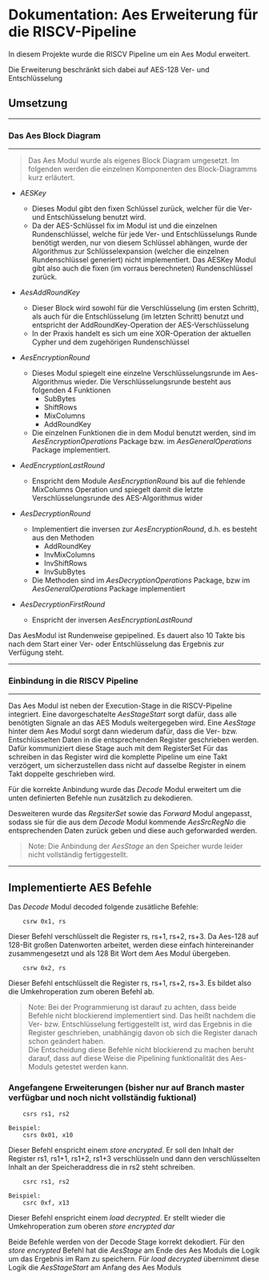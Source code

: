 # Dokumentation: Aes Erweiterung für die RISCV-Pipeline

In diesem Projekte wurde die RISCV Pipeline um ein Aes Modul erweitert.

Die Erweiterung beschränkt sich dabei auf AES-128 Ver- und Entschlüsselung
## Umsetzung

---
### Das Aes Block Diagram

---

>Das Aes Modul wurde als eigenes Block Diagram umgesetzt. Im folgenden werden die einzelnen Komponenten des Block-Diagramms kurz erläutert.

- *AESKey*
    - Dieses Modul gibt den fixen Schlüssel zurück, welcher für die Ver- und Entschlüsselung benutzt wird. 
    - Da der AES-Schlüssel fix im Modul ist und die einzelnen Rundenschlüssel, welche für jede Ver- und Entschlüsselungs Runde benötigt werden, nur von diesem Schlüssel abhängen, wurde der Algorithmus zur Schlüsselexpansion (welcher die einzelnen Rundenschlüssel generiert) nicht implementiert. Das AESKey Modul gibt also auch die fixen (im vorraus berechneten) Rundenschlüssel zurück.

- *AesAddRoundKey*
    - Dieser Block wird sowohl für die Verschlüsselung (im ersten Schritt), als auch für die Entschlüsselung (im letzten Schritt) benutzt und entspricht der  AddRoundKey-Operation der AES-Verschlüsselung
    - In der Praxis handelt es sich um eine XOR-Operation der aktuellen Cypher und dem zugehörigen Rundenschlüssel

- *AesEncryptionRound*
    - Dieses Modul spiegelt eine einzelne Verschlüsselungsrunde im Aes-Algorithmus wieder. Die Verschlüsselungsrunde besteht aus folgenden 4 Funktionen
        - SubBytes 
        - ShiftRows
        - MixColumns
        - AddRoundKey
    - Die einzelnen Funktionen die in dem Modul benutzt werden, sind im *AesEncryptionOperations* Package bzw. im *AesGeneralOperations* Package implementiert.

- *AedEncryptionLastRound*
  - Enspricht dem Module *AesEncryptionRound* bis auf die fehlende MixColumns Operation und spiegelt damit die letzte Verschlüsselungsrunde des AES-Algorithmus wider

- *AesDecryptionRound*
  - Implementiert die inversen zur *AesEncryptionRound*, d.h. es besteht aus den Methoden 
    - AddRoundKey
    - InvMixColumns
    - InvShiftRows
    - InvSubBytes
  - Die Methoden sind im *AesDecryptionOperations* Package, bzw im *AesGeneralOperations* Package implementiert

- *AesDecryptionFirstRound*
  - Enspricht der inversen *AesEncryptionLastRound*

Das AesModul ist Rundenweise gepipelined. Es dauert also 10 Takte bis nach dem Start einer Ver- oder Entschlüsselung das Ergebnis zur Verfügung steht.

---
### Einbindung in die RISCV Pipeline
---
Das Aes Modul ist neben der Execution-Stage in die RISCV-Pipeline integriert. Eine davorgeschatelte *AesStageStart* sorgt dafür, dass alle benötigten Signale an das AES Moduls weitergegeben wird. Eine *AesStage* hinter dem Aes Modul sorgt dann wiederum dafür, dass die Ver- bzw. Entschlüsselten Daten in die entsprechenden Register geschrieben werden. Dafür kommuniziert diese Stage auch mit dem RegisterSet Für das schreiben in das Register wird die komplette Pipeline um eine Takt verzögert, um sicherzustellen dass nicht auf dasselbe Register in einem Takt doppelte geschrieben wird.

Für die korrekte Anbindung wurde das *Decode* Modul erweitert um die unten definierten Befehle nun zusätzlich zu dekodieren.

Desweiteren wurde das *RegsiterSet* sowie das *Forward* Modul angepasst, sodass sie für die aus dem *Decode* Modul kommende *AesSrcRegNo* die entsprechenden Daten zurück geben und diese auch geforwarded werden.

> Note: Die Anbindung der *AesStage* an den Speicher wurde leider nicht vollständig fertiggestellt.

---

## Implementierte AES Befehle

Das *Decode* Modul decoded folgende zusätliche Befehle: 

```
    csrw 0x1, rs
```
Dieser Befehl verschlüsselt die Register rs, rs+1, rs+2, rs+3. Da Aes-128 auf 128-Bit großen Datenworten arbeitet, werden diese einfach hintereinander zusammengesetzt und als 128 Bit Wort dem Aes Modul übergeben.

```
    csrw 0x2, rs
```

Dieser Befehl entschlüsselt die Register rs, rs+1, rs+2, rs+3. Es bildet also die Umkehroperation zum oberen Befehl ab.

> Note: Bei der Programmierung ist darauf zu achten, dass beide Befehle nicht blockierend implementiert sind. Das heißt nachdem die Ver- bzw. Entschlüsselung fertiggestellt ist, wird das Ergebnis in die Register geschrieben, unabhängig davon ob sich die Register danach schon geändert haben.\
> Die Entscheidung diese Befehle nicht blockierend zu machen beruht darauf, dass auf diese Weise die Pipelining funktionalität des Aes-Moduls getestet werden kann.



### Angefangene Erweiterungen (bisher nur auf Branch master verfügbar und noch nicht vollständig fuktional)
```
    csrs rs1, rs2

Beispiel:
    csrs 0x01, x10
```
Dieser Befehl enspricht einem *store encrypted*. Er soll den Inhalt der Register rs1, rs1+1, rs1+2, rs1+3 verschlüsseln und dann den verschlüsselten Inhalt an der Speicheraddress die in rs2 steht schreiben.

```
    csrc rs1, rs2

Beispiel: 
    csrc 0xf, x13
```
Dieser Befehl enspricht einem *load decrypted*. Er stellt wieder die Umkehroperation zum oberen *store encrypted dar* 

Beide Befehle werden von der Decode Stage korrekt dekodiert. Für den *store encrypted* Befehl hat die *AesStage* am Ende des Aes Moduls die Logik um das Ergebnis im Ram zu speichern. Für *load decrypted* übernimmt diese Logik die *AesStageStart* am Anfang des Aes Moduls
